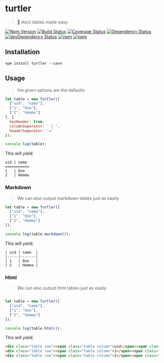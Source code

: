 # turtler

> 🐢 Ascii tables made easy

[![Npm Version](https://img.shields.io/npm/v/turtler.svg)](https://www.npmjs.com/package/turtler)
[![Build Status](https://travis-ci.org/gabrielcsapo/turtler.svg?branch=master)](https://travis-ci.org/gabrielcsapo/turtler)
[![Coverage Status](https://lcov-server.gabrielcsapo.com/badge/github%2Ecom/gabrielcsapo/turtler.svg)](https://lcov-server.gabrielcsapo.com/coverage/github%2Ecom/gabrielcsapo/turtler)
[![Dependency Status](https://starbuck.gabrielcsapo.com/badge/github/gabrielcsapo/turtler/status.svg)](https://starbuck.gabrielcsapo.com/github/gabrielcsapo/turtler)
[![devDependency Status](https://starbuck.gabrielcsapo.com/badge/github/gabrielcsapo/turtler/dev-status.svg)](https://starbuck.gabrielcsapo.com/github/gabrielcsapo/turtler#info=devDependencies)
[![npm](https://img.shields.io/npm/dt/turtler.svg)]()
[![npm](https://img.shields.io/npm/dm/turtler.svg)]()

## Installation

```
npm install turtler --save
```

## Usage

> the given options are the defaults

```javascript
let table = new Turtler([
  ["uid", "name"],
  ["1", "Doe"],
  ["2", "Hemma"]
], {
  hasHeader: true,
  columnSeperator: ' | ',
  headerSeperator: '='
});

console.log(table);
```

This will yield:

```
uid | name
===========
1   | Doe  
2   | Hemma
```

### Markdown

> We can also output markdown tables just as easily


```javascript
let table = new Turtler([
  ["uid", "name"],
  ["1", "Doe"],
  ["2", "Hemma"]
]);

console.log(table.markdown());
```

This will yield:

```
| uid | name  |
|-----|-------|
| 1   | Doe   |
| 2   | Hemma |
```

### Html

> We can also output html tables just as easily

```javascript

let table = new Turtler([
  ["uid", "name"],
  ["1", "Doe"],
  ["2", "Hemma"]
]);

console.log(table.html());

```

This will yield:

```html
<div class="table row"><span class="table column">uid</span><span class="table column">name</span></div>
<div class="table row"><span class="table column">1</span><span class="table column">Doe</span></div>
<div class="table row"><span class="table column">2</span><span class="table column">Hemma</span></div>
```
